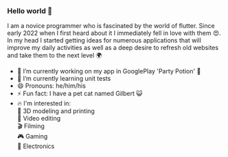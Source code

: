 ### Hello world 👋

I am a novice programmer who is fascinated by the world of flutter.
Since early 2022 when I first heard about it I immediately fell in love with them 😍.
In my head I started getting ideas for numerous applications that will improve my daily activities as well as a deep desire to refresh old websites and take them to the next level 🌍

- 🔭 I’m currently working on my app in GooglePlay 'Party Potion' 🍹
- 🌱 I’m currently learning unit tests
- 😄 Pronouns: he/him/his
- ⚡ Fun fact: I have a pet cat named Gilbert 😺
- 🔥 I'm interested in: <br />
      🔩 3D modeling and printing <br />
      🎥 Video editing <br />
      🎬 Filming <br />
      🎮 Gaming <br />
      📱 Electronics <br />
<!--
**dariuszkubica/dariuszkubica** is a ✨ _special_ ✨ repository because its `README.md` (this file) appears on your GitHub profile.

Here are some ideas to get you started:
- 👯 I’m looking to collaborate on ...
- 🤔 I’m looking for help with ...
- 💬 Ask me about ...
- 📫 How to reach me: ...
-->

